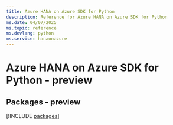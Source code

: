 ```yaml
---
title: Azure HANA on Azure SDK for Python
description: Reference for Azure HANA on Azure SDK for Python
ms.date: 04/07/2025
ms.topic: reference
ms.devlang: python
ms.service: hanaonazure
---
```

# Azure HANA on Azure SDK for Python - preview
## Packages - preview
[!INCLUDE [packages](hana-on-azure-index.md)]